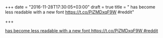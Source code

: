 +++
date = "2016-11-28T17:30:05+03:00"
draft = true
title = " has become less readable with a new font https://t.co/PjZMDxqF9W #reddit"

+++

<p><a href="https://t.co/H3gdxGvQyH"> has become less readable with a new font https://t.co/PjZMDxqF9W #reddit</a></p>
